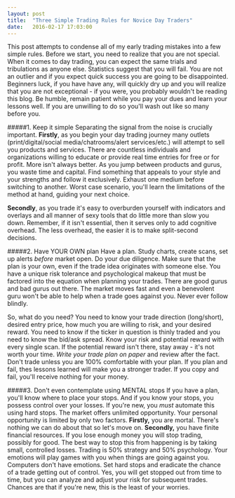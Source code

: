 ```yaml
---
layout: post
title:  "Three Simple Trading Rules for Novice Day Traders"
date:   2016-02-17 17:03:00
---
```


This post attempts to condense all of my early trading mistakes into a few simple rules. Before we start, you need to realize that you are not special. When it comes to day trading, you can expect the same trials and tribulations as anyone else. Statistics suggest that you will fail. You are not an outlier and if you expect quick success you are going to be disappointed. Beginners luck, if you have have any, will quickly dry up and you will realize that you are not exceptional - if you were, you probably wouldn't be reading this blog. Be humble, remain patient while you pay your dues and learn your lessons well. If you are unwilling to do so you'll wash out like so many before you.

#####1. Keep it simple
Separating the signal from the noise is crucially important. **Firstly**, as you begin your day trading journey many outlets (print/digital/social media/chatrooms/alert services/etc.) will attempt to sell you products and services. There are countless individuals and organizations willing to educate or provide real time entries for free or for profit. More isn't always better. As you jump between products and gurus, you waste time and capital. Find something that appeals to your style and your strengths and follow it exclusively. Exhaust one medium before switching to another. Worst case scenario, you'll learn the limitations of the method at hand, guiding your next choice. 

**Secondly**, as you trade it's easy to overburden yourself with indicators and overlays and all manner of sexy tools that do little more than slow you down. Remember, if it isn't essential, then it serves only to add cognitive overhead. The less overhead, the easier it is to make split-second decisions. 

#####2. Have YOUR OWN plan
Have a plan. Study charts, create scans, set up alerts *before* market open. Do your due diligence. Make sure that the plan is your own, even if the trade idea originates with someone else. You have a unique risk tolerance and psychological makeup that must be factored into the equation when planning your trades. There are good gurus and bad gurus out there. The market moves fast and even a benevolent guru won't be able to help when a trade goes against you. Never ever follow blindly.

So, what do you need? You need to know your trade direction (long/short), desired entry price, how much you are willing to risk, and your desired reward. You need to know if the ticker in question is thinly traded and you need to know the bid/ask spread. Know your risk and potential reward with every single scan. If the potential reward isn't there, stay away - it's not worth your time. *Write your trade plan on paper* and review after the fact. Don't trade unless you are 100% comfortable with your plan. If you plan and fail, thes lessons learned will make you a stronger trader. If you copy and fail, you'll receive nothing for your money. 

#####3. Don't even contemplate using MENTAL stops
If you have a plan, you'll know where to place your stops. And if you know your stops, you possess control over your losses. If you're new, you *must* automate this using hard stops. The market offers unlimited opportunity. Your personal opportunity is limited by only two factors. **Firstly,** you are mortal. There's nothing we can do about that so let's move on. **Secondly,** you have finite financial resources. If you lose enough money you will stop trading, possibly for good. The best way to stop this from happening is by taking small, controlled losses. Trading is 50% strategy and 50% psychology. Your emotions will play games with you when things are going against you. Computers don't have emotions. Set hard stops and eradicate the chance of a trade getting out of control. Yes, you will get stopped out from time to time, but you can analyze and adjust your risk for subsequent trades. Chances are that if you're new, this is the least of your worries.
